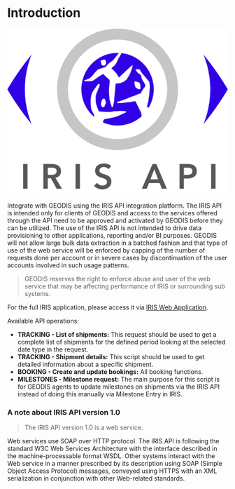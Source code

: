 # Introduction

![](../assets/images/IRIS_API.png)

Integrate with GEODIS using the IRIS API integration platform. The IRIS API is intended only for clients of GEODIS and access to the services offered through the API need to be approved and activated by GEODIS before they can be utilized.
The use of the IRIS API is not intended to drive data provisioning to other applications, reporting and/or BI purposes. GEODIS will not allow large bulk data extraction in a batched fashion and that type of use of the web service will be enforced by capping of the number of requests done per account or in severe cases by discontinuation of the user accounts involved in such usage patterns. 

<!-- theme: warning -->
> GEODIS reserves the right to enforce abuse and user of the web service that may be affecting performance of IRIS or surrounding sub systems.

For the full IRIS application, please access it via [IRIS Web Application](https://iris-demo.geodis.com/).

Available API operations:

- **TRACKING - List of shipments:** This request should be used to get a complete list of shipments for the defined period looking at the selected date type in the request.
- **TRACKING - Shipment details:** This script should be used to get detailed information about a specific shipment.
- **BOOKING - Create and update bookings:** All booking functions.
- **MILESTONES - Milestone request:** The main purpose for this script is for GEODIS agents to update milestones on shipments via the IRIS API instead of doing this manually via Milestone Entry in IRIS.

### A note about IRIS API version 1.0

<!-- theme: info -->
> The IRIS API version 1.0 is a web service.

Web services use SOAP over HTTP protocol. The IRIS API is following the standard W3C Web Services
Architecture with the interface described in the machine-processable format WSDL. Other systems
interact with the Web service in a manner prescribed by its description using SOAP (Simple Object
Access Protocol) messages, conveyed using HTTPS with an XML serialization in conjunction with other
Web-related standards.
